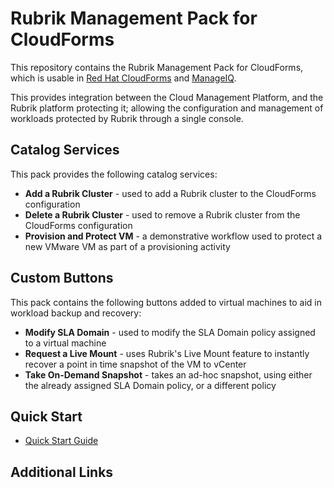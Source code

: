 # Rubrik Management Pack for CloudForms

This repository contains the Rubrik Management Pack for CloudForms, which is usable in [Red Hat CloudForms](https://www.redhat.com/en/technologies/management/cloudforms) and [ManageIQ](https://manageiq.org).

This provides integration between the Cloud Management Platform, and the Rubrik platform protecting it; allowing the configuration and management of workloads protected by Rubrik through a single console.

## Catalog Services

This pack provides the following catalog services:

* **Add a Rubrik Cluster** - used to add a Rubrik cluster to the CloudForms configuration
* **Delete a Rubrik Cluster** - used to remove a Rubrik cluster from the CloudForms configuration
* **Provision and Protect VM** - a demonstrative workflow used to protect a new VMware VM as part of a provisioning activity

## Custom Buttons

This pack contains the following buttons added to virtual machines to aid in workload backup and recovery:

* **Modify SLA Domain** - used to modify the SLA Domain policy assigned to a virtual machine
* **Request a Live Mount** - uses Rubrik's Live Mount feature to instantly recover a point in time snapshot of the VM to vCenter
* **Take On-Demand Snapshot** - takes an ad-hoc snapshot, using either the already assigned SLA Domain policy, or a different policy

## Quick Start

* [Quick Start Guide](https://github.com/rubrikinc/rubrik-management-pack-for-cloudforms/blob/master/docs/quick-start.md)

## Additional Links
